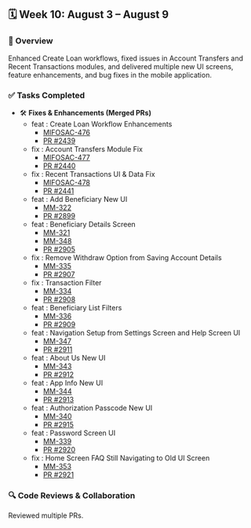 ## 🗓️ Week 10: August 3 – August 9

### 🧩 Overview
Enhanced Create Loan workflows, fixed issues in Account Transfers and Recent Transactions modules, and delivered multiple new UI screens, feature enhancements, and bug fixes in the mobile application.

### ✅ Tasks Completed
- 🛠 **Fixes & Enhancements (Merged PRs)**
  - feat : Create Loan Workflow Enhancements  
    - [MIFOSAC-476](https://mifosforge.jira.com/browse/MIFOSAC-476)  
    - [PR #2439](https://github.com/openMF/android-client/pull/2439)
  - fix : Account Transfers Module Fix  
    - [MIFOSAC-477](https://mifosforge.jira.com/browse/MIFOSAC-477)  
    - [PR #2440](https://github.com/openMF/android-client/pull/2440)
  - fix : Recent Transactions UI & Data Fix  
    - [MIFOSAC-478](https://mifosforge.jira.com/browse/MIFOSAC-478)  
    - [PR #2441](https://github.com/openMF/android-client/pull/2441)
  - feat : Add Beneficiary New UI  
    - [MM-322](https://mifosforge.jira.com/browse/MM-322)  
    - [PR #2899](https://github.com/openMF/mifos-mobile/pull/2899)
  - feat : Beneficiary Details Screen  
    - [MM-321](https://mifosforge.jira.com/browse/MM-321)  
    - [MM-348](https://mifosforge.jira.com/browse/MM-348)  
    - [PR #2905](https://github.com/openMF/mifos-mobile/pull/2905)
  - fix : Remove Withdraw Option from Saving Account Details  
    - [MM-335](https://mifosforge.jira.com/browse/MM-335)  
    - [PR #2907](https://github.com/openMF/mifos-mobile/pull/2907)
  - fix : Transaction Filter  
    - [MM-334](https://mifosforge.jira.com/browse/MM-334)  
    - [PR #2908](https://github.com/openMF/mifos-mobile/pull/2908)
  - feat : Beneficiary List Filters  
    - [MM-336](https://mifosforge.jira.com/browse/MM-336)  
    - [PR #2909](https://github.com/openMF/mifos-mobile/pull/2909)
  - feat : Navigation Setup from Settings Screen and Help Screen UI  
    - [MM-347](https://mifosforge.jira.com/browse/MM-347)  
    - [PR #2911](https://github.com/openMF/mifos-mobile/pull/2911)
  - feat : About Us New UI  
    - [MM-343](https://mifosforge.jira.com/browse/MM-343)  
    - [PR #2912](https://github.com/openMF/mifos-mobile/pull/2912)
  - feat : App Info New UI  
    - [MM-344](https://mifosforge.jira.com/browse/MM-344)  
    - [PR #2913](https://github.com/openMF/mifos-mobile/pull/2913)
  - feat : Authorization Passcode New UI  
    - [MM-340](https://mifosforge.jira.com/browse/MM-340)  
    - [PR #2915](https://github.com/openMF/mifos-mobile/pull/2915)
  - feat : Password Screen UI  
    - [MM-339](https://mifosforge.jira.com/browse/MM-339)  
    - [PR #2920](https://github.com/openMF/mifos-mobile/pull/2920)
  - fix : Home Screen FAQ Still Navigating to Old UI Screen  
    - [MM-353](https://mifosforge.jira.com/browse/MM-353)  
    - [PR #2921](https://github.com/openMF/mifos-mobile/pull/2921)

### 🔍 Code Reviews & Collaboration
Reviewed multiple PRs.
